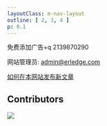```yaml
---
layoutClass: m-nav-layout
outline: [ 2, 3, 4 ]
p: 0.1
---
```


<script setup>
import { NAV_DATA } from './data'
</script>

免费添加广告+q 2139870290

网站管理员: admin@erledge.com

[如何在本网站发布新文章](如何在本网站发布文章.md)

<MNavLinks v-for="{title, items} in NAV_DATA" :title="title" :items="items"/>

## Contributors

<a href="https://github.com/yixinnb/cduwiki/graphs/contributors">
  <img src="https://contrib.rocks/image?repo=yixinnb/cduwiki" />
</a>